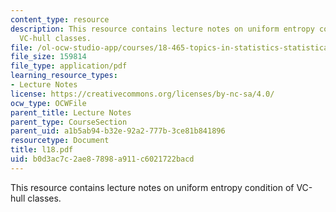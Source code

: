 ```yaml
---
content_type: resource
description: This resource contains lecture notes on uniform entropy condition of
  VC-hull classes.
file: /ol-ocw-studio-app/courses/18-465-topics-in-statistics-statistical-learning-theory-spring-2007/b0d3ac7c2ae87898a911c6021722bacd_l18.pdf
file_size: 159814
file_type: application/pdf
learning_resource_types:
- Lecture Notes
license: https://creativecommons.org/licenses/by-nc-sa/4.0/
ocw_type: OCWFile
parent_title: Lecture Notes
parent_type: CourseSection
parent_uid: a1b5ab94-b32e-92a2-777b-3ce81b841896
resourcetype: Document
title: l18.pdf
uid: b0d3ac7c-2ae8-7898-a911-c6021722bacd
---
```

This resource contains lecture notes on uniform entropy condition of VC-hull classes.